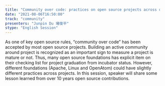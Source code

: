 ```yaml
---
title: "Community over code: practices on open source projects across different foundations"
date: "2021-08-06T16:50:00" 
track: "community"
presenters: "Junpin Du 堵俊平"
stype: "English Session"
---
```

As one of key open source rules, “community over code” has been accepted by most open source projects. Building an active community around project is recognized as an important sign to measure a project is mature or not. Thus, many open source foundations has explicit item on their checking list for project graduation from incubator status. However, different foundations (Apache, Linux and OpenAtom) could have slightly different practices across projects. In this session, speaker will share some lesson learned from over 10 years open source contributions.